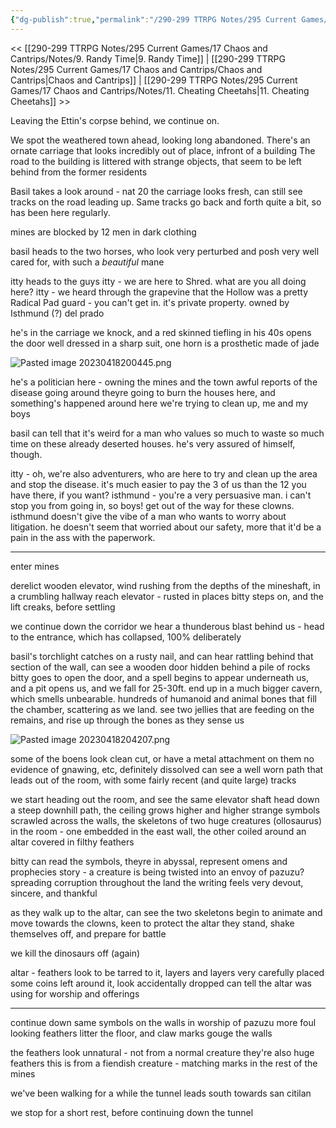 ```yaml
---
{"dg-publish":true,"permalink":"/290-299 TTRPG Notes/295 Current Games/17 Chaos and Cantrips/Notes/10. Scaring Skeletons/"}
---
```



<< [[290-299 TTRPG Notes/295 Current Games/17 Chaos and Cantrips/Notes/9. Randy Time\|9. Randy Time]] | [[290-299 TTRPG Notes/295 Current Games/17 Chaos and Cantrips/Chaos and Cantrips\|Chaos and Cantrips]] | [[290-299 TTRPG Notes/295 Current Games/17 Chaos and Cantrips/Notes/11. Cheating Cheetahs\|11. Cheating Cheetahs]] >>

Leaving the Ettin's corpse behind, we continue on.

We spot the weathered town ahead, looking long abandoned.
There's an ornate carriage that looks incredibly out of place, infront of a building
The road to the building is littered with strange objects, that seem to be left behind from the former residents

Basil takes a look around - nat 20
the carriage looks fresh, can still see tracks on the road leading up.
Same tracks go back and forth quite a bit, so has been here regularly.

mines are blocked by 12 men in dark clothing

basil heads to the two horses, who look very perturbed and posh
very well cared for, with such a _beautiful_ mane

itty heads to the guys
itty - we are here to Shred. what are you all doing here?
itty - we heard through the grapevine that the Hollow was a pretty Radical Pad
guard - you can't get in. it's private property. owned by Isthmund (?) del prado

he's in the carriage
we knock, and a red skinned tiefling in his 40s opens the door
well dressed in a sharp suit, one horn is a prosthetic made of jade

![Pasted image 20230418200445.png](/img/user/290-299%20TTRPG%20Notes/295%20Current%20Games/17%20Chaos%20and%20Cantrips/Notes/Pasted%20image%2020230418200445.png)

he's a politician here - owning the mines and the town
awful reports of the disease going around
theyre going to burn the houses here, and something's happened around here
we're trying to clean up, me and my boys

basil can tell that it's weird for a man who values so much to waste so much time on these already deserted houses. he's very assured of himself, though.

itty - oh, we're also adventurers, who are here to try and clean up the area and stop the disease. it's much easier to pay the 3 of us than the 12 you have there, if you want?
isthmund - you're a very persuasive man. i can't stop you from going in, so boys! get out of the way for these clowns.
isthmund doesn't give the vibe of a man who wants to worry about litigation. he doesn't seem that worried about our safety, more that it'd be a pain in the ass with the paperwork.

---

enter mines

derelict wooden elevator, wind rushing from the depths of the mineshaft, in a crumbling hallway
reach elevator - rusted in places
bitty steps on, and the lift creaks, before settling

we continue down the corridor
we hear a thunderous blast behind us - head to the entrance, which has collapsed, 100% deliberately

basil's torchlight catches on a rusty nail, and can hear rattling behind that section of the wall, can see a wooden door hidden behind a pile of rocks
bitty goes to open the door, and a spell begins to appear underneath us, and a pit opens us, and we fall for 25-30ft. 
end up in a much bigger cavern, which smells unbearable. hundreds of humanoid and animal bones that fill the chamber, scattering as we land.
see two jellies that are feeding on the remains, and rise up through the bones as they sense us

![Pasted image 20230418204207.png](/img/user/290-299%20TTRPG%20Notes/295%20Current%20Games/17%20Chaos%20and%20Cantrips/Notes/Pasted%20image%2020230418204207.png)

some of the boens look clean cut, or have a metal attachment on them
no evidence of gnawing, etc, definitely dissolved
can see a well worn path that leads out of the room, with some fairly recent (and quite large) tracks

we start heading out the room, and see the same elevator shaft
head down a steep downhill path, the ceiling grows higher and higher
strange symbols scrawled across the walls, the skeletons of two huge creatures (ollosaurus) in the room - one embedded in the east wall, the other coiled around an altar covered in filthy feathers

bitty can read the symbols, theyre in abyssal, represent omens and prophecies
story - a creature is being twisted into an envoy of pazuzu? spreading corruption throughout the land
the writing feels very devout, sincere, and thankful

as they walk up to the altar, can see the two skeletons begin to animate and move towards the clowns, keen to protect the altar
they stand, shake themselves off, and prepare for battle

we kill the dinosaurs off (again)

altar - feathers look to be tarred to it, layers and layers very carefully placed
some coins left around it, look accidentally dropped
can tell the altar was using for worship and offerings

---

continue down
same symbols on the walls in worship of pazuzu
more foul looking feathers litter the floor, and claw marks gouge the walls

the feathers look unnatural - not from a normal creature
they're also huge feathers
this is from a fiendish creature - matching marks in the rest of the mines

we've been walking for a while 
the tunnel leads south towards san citilan

we stop for a short rest, before continuing down the tunnel


